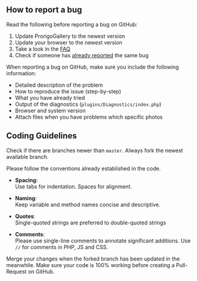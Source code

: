 ## How to report a bug

Read the following before reporting a bug on GitHub:

1. Update ProrigoGallery to the newest version
2. Update your browser to the newest version
2. Take a look in the [FAQ](https://github.com/electerious/ProrigoGallery/blob/master/docs/FAQ.md)
3. Check if someone has [already reported](https://github.com/electerious/ProrigoGallery/issues) the same bug

When reporting a bug on GitHub, make sure you include the following information:

- Detailed description of the problem
- How to reproduce the issue (step-by-step)
- What you have already tried
- Output of the diagnostics (`plugins/Diagnostics/index.php`)
- Browser and system version
- Attach files when you have problems which specific photos

## Coding Guidelines

Check if there are branches newer than `master`. Always fork the newest available branch.

Please follow the conventions already established in the code.

- **Spacing**:<br>
  Use tabs for indentation. Spaces for alignment.

- **Naming**:<br>
  Keep variable and method names concise and descriptive.

- **Quotes**:<br>
  Single-quoted strings are preferred to double-quoted strings

- **Comments**:<br>
  Please use single-line comments to annotate significant additions. Use `//` for comments in PHP, JS and CSS.

Merge your changes when the forked branch has been updated in the meanwhile. Make sure your code is 100% working before creating a Pull-Request on GitHub.